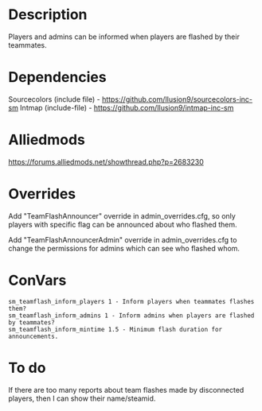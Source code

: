 # Description
Players and admins can be informed when players are flashed by their teammates.

# Dependencies
Sourcecolors (include file) - https://github.com/Ilusion9/sourcecolors-inc-sm
Intmap (include-file) - https://github.com/Ilusion9/intmap-inc-sm

# Alliedmods
https://forums.alliedmods.net/showthread.php?p=2683230

# Overrides
Add "TeamFlashAnnouncer" override in admin_overrides.cfg, so only players with specific flag can be announced about who flashed them.

Add "TeamFlashAnnouncerAdmin" override in admin_overrides.cfg to change the permissions for admins which can see who flashed whom.

# ConVars
```
sm_teamflash_inform_players 1 - Inform players when teammates flashes them?
sm_teamflash_inform_admins 1 - Inform admins when players are flashed by teammates?
sm_teamflash_inform_mintime 1.5 - Minimum flash duration for announcements.
```

# To do
If there are too many reports about team flashes made by disconnected players, then I can show their name/steamid.
